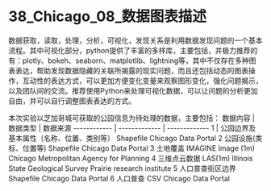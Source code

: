 # 38_Chicago_08_数据图表描述
数据获取，读取，处理，分析，可视化，发现关系是利用数据发现问题的一个基本流程。其中可视化部分，python提供了丰富的多样库，主要包括，并极力推荐的有：plotly、bokeh、seaborn、matplotlib、lightning等，其中不仅存在多种图表表达，帮助发现数据隐藏的关联所揭露的现实问题，而且还包括动态的图表操作，互动性的表达方式，可以更加方便变化变量来观察图形变化，强化问题揭示，以及团队间的交流。推荐使用Python来处理可视化数据，可以让问题的分析更加自由，并可以自行调整图表表达的方式。

本次实验以芝加哥城可获取的公园信息为待处理的数据，主要包括：
数据内容 | 数据类型 | 数据来源
------------ | ------------- | -------------
1 | 公园边界及基本属性（名称、位置、类别等）	Shapefile	Chicago Data Portal
2	公园设施(类标、位置等)	Shapefile	Chicago Data Portal
3	土地覆盖	IMAGINE Image (1m)	Chicago Metropolitan Agency for Planning
4	三维点云数据	LAS(1m)	Illinois State Geological Survey Prairie research institute
5	人口普查街区边界	Shapefile	Chicago Data Portal
6	人口普查	CSV	Chicago Data Portal

